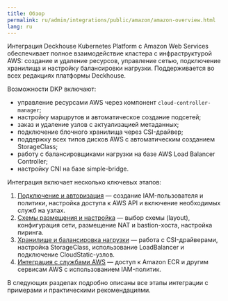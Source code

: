 ```yaml
---
title: Обзор
permalink: ru/admin/integrations/public/amazon/amazon-overview.html
lang: ru
---
```


Интеграция Deckhouse Kubernetes Platform с Amazon Web Services обеспечивает полное взаимодействие кластера с инфраструктурой AWS: создание и удаление ресурсов, управление сетью, подключение хранилища и настройку балансировки нагрузки. Поддерживается во всех редакциях платформы Deckhouse.

Возможности DKP включают:

- управление ресурсами AWS через компонент `cloud-controller-manager`;
- настройку маршрутов и автоматическое создание подсетей;
- заказ и удаление узлов с актуализацией метаданных;
- подключение блочного хранилища через CSI-драйвер;
- поддержку всех типов дисков AWS с автоматическим созданием StorageClass;
- работу с балансировщиками нагрузки на базе AWS Load Balancer Controller;
- настройку CNI на базе simple-bridge.

Интеграция включает несколько ключевых этапов:

1. [Подключение и авторизация](./amazon-authorization.html) — создание IAM-пользователя и политики, настройка доступа к AWS API и включение необходимых служб на узлах.
1. [Схемы размещения и настройка](./amazon-layout.html) — выбор схемы (layout), конфигурация сети, размещение NAT и bastion-хоста, настройка пиринга.
1. [Хранилище и балансировка нагрузки](./amazon-storage.html) — работа с CSI-драйверами, настройка StorageClass, использование LoadBalancer и подключение CloudStatic-узлов.
1. [Интеграция с службами AWS](./amazon-services.html) — доступ к Amazon ECR и другим сервисам AWS с использованием IAM-политик.

В следующих разделах подробно описаны все этапы интеграции с примерами и практическими рекомендациями.